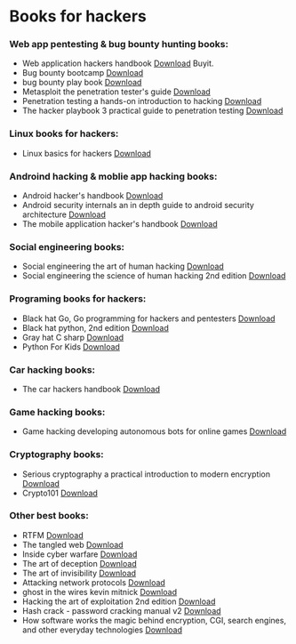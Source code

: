 # Books for hackers

<h3>Web app pentesting & bug bounty hunting books:</h3>

 <ul>
 
  <li>Web application hackers handbook <a href="https://github.com/Aravindhyox01/Books-for-hackers/raw/main/Book's/Web%20application%20hackers%20handbook.pdf">Download</a> <a href="https://amzn.in/d/fgqxL9f"></a>Buyit.</li>
  
  <li>Bug bounty bootcamp <a href="https://github.com/Aravindhyox01/Books-for-hackers/raw/main/Book's/bug-bounty-bootcamp.pdf">Download</a> </li>

  <li>bug bounty play book <a href="https://github.com/Aravindhyox01/Books-for-hackers/raw/main/Book's/Bug%20Bounty%20Playbook.pdf">Download</a> </li>

  <li>Metasploit the penetration tester's guide <a href="https://github.com/Aravindhyox01/Books-for-hackers/raw/main/Book's/Metasploit%20the%20penetration%20tester's%20guide.pdf">Download</a> </li>

  <li>Penetration testing a hands-on introduction to hacking <a href="https://github.com/Aravindhyox01/Books-for-hackers/raw/main/Book's/Penetration%20Testing%20A%20Hands-On%20Introduction%20to%20Hacking.pdf">Download</a> </li>

  <li>The hacker playbook 3 practical guide to penetration testing <a href="https://github.com/Aravindhyox01/Books-for-hackers/raw/main/Book's/The%20Hacker%20Playbook%203%20Practical%20Guide%20To%20Penetration%20Testing.pdf">Download</a> </li>

  
 </ul>
 
 <h3>Linux books for hackers:</h3>
 
 <ul>
 
  <li>Linux basics for hackers <a href="https://github.com/Aravindhyox01/Books-for-hackers/raw/main/Book's/Linux%20Basics%20for%20Hackers.pdf">Download</a> </li>
 
 </ul>
 
 
 <h3>Androind hacking & moblie app hacking books:</h3>
 
 <ul>
 
  <li>Android hacker's handbook <a href="https://github.com/Aravindhyox01/Books-for-hackers/raw/main/Book's/Android%20Hacker-s%20Handbook.pdf">Download</a> </li>

  <li>Android security internals an in depth guide to android security architecture  <a href="https://github.com/Aravindhyox01/Books-for-hackers/raw/main/Book's/Android%20Security%20Internals%20An%20In%20Depth%20Guide%20to%20Android%20Security%20Architecture%20.pdf">Download</a> </li>

  <li>The mobile application hacker's handbook <a href="https://github.com/Aravindhyox01/Books-for-hackers/raw/main/Book's/The%20Mobile%20Application%20Hacker's%20Handbook%20.pdf">Download</a> </li>
  
 
 </ul>
 
 
 <h3>Social engineering books:</h3>
 
 <ul>
 
  <li>Social engineering the art of human hacking <a href="https://github.com/Aravindhyox01/Books-for-hackers/raw/main/Book's/Social%20engineering%20the%20art%20of%20human%20hacking.pdf">Download</a> </li>

  <li>Social engineering the science of human hacking 2nd edition <a href="https://github.com/Aravindhyox01/Books-for-hackers/raw/main/Book's/Social%20Engineering%20The%20Science%20of%20Human%20Hacking%202nd%20Edition.pdf">Download</a> </li>
  
 
 </ul>
 
 
 <h3>Programing books for hackers:</h3>
 
 <ul>
 
  <li>Black hat Go, Go programming for hackers and pentesters <a href="https://github.com/Aravindhyox01/Books-for-hackers/raw/main/Book's/Black%20Hat%20Go%20Go%20Programming%20For%20Hackers%20and%20Pentesters.pdf">Download</a> </li>

  <li>Black hat python, 2nd edition <a href="https://github.com/Aravindhyox01/Books-for-hackers/raw/main/Book's/Black%20Hat%20Python%2C%202nd%20Edition.pdf">Download</a> </li>

  <li>Gray hat C sharp <a href="https://github.com/Aravindhyox01/Books-for-hackers/raw/main/Book's/Gray%20Hat%20C%20Sharp.pdf">Download</a> </li>

  <li>Python For Kids <a href="https://github.com/Aravindhyox01/Books-for-hackers/raw/main/Book's/Python%20For%20Kids.pdf">Download</a> </li>
  
 
 </ul>
 
 

 <h3>Car hacking books:</h3>
 
 <ul>
  <li>The car hackers handbook <a href="https://github.com/Aravindhyox01/Books-for-hackers/raw/main/Book's/thecarhackershandbook.pdf">Download</a> </li>
 </ul>
 
 
 <h3>Game hacking books:</h3>
 
 <ul>
 
  <li>Game hacking developing autonomous bots for online games <a href="https://github.com/Aravindhyox01/Books-for-hackers/raw/main/Book's/Game%20Hacking%20Developing%20Autonomous%20Bots%20for%20Online%20Games.pdf">Download</a> </li>
  
 </ul>
 
 
 <h3>Cryptography books:</h3>
 
 <ul>
 
  <li>Serious cryptography a practical introduction to modern encryption <a href="https://github.com/Aravindhyox01/Books-for-hackers/raw/main/Book's/Serious%20Cryptography%20A%20Practical%20Introduction%20to%20Modern%20Encryption%20.pdf">Download</a> </li>

  <li>Crypto101 <a href="https://github.com/Aravindhyox01/Books-for-hackers/raw/main/Book's/Crypto101.pdf">Download</a> </li>
 
 </ul>
 
 
 <h3>Other best books:</h3>
 
 <ul>
 
  <li>RTFM <a href="https://github.com/Aravindhyox01/Books-for-hackers/raw/main/Book's/RTFM.pdf">Download</a> </li>

  <li>The tangled web <a href="https://github.com/Aravindhyox01/Books-for-hackers/raw/main/Book's/The%20tangled%20web.pdf">Download</a> </li>

  <li>Inside cyber warfare <a href="https://github.com/Aravindhyox01/Books-for-hackers/raw/main/Book's/Inside%20Cyber%20Warfare.pdf">Download</a> </li>

  <li>The art of deception <a href="https://github.com/Aravindhyox01/Books-for-hackers/raw/main/Book's/The%20Art%20of%20Deception.pdf">Download</a> </li>

  <li>The art of invisibility <a href="https://github.com/Aravindhyox01/Books-for-hackers/raw/main/Book's/The%20Art%20of%20Invisibility.pdf">Download</a> </li>

  <li>Attacking network protocols <a href="https://github.com/Aravindhyox01/Books-for-hackers/raw/main/Book's/Attacking%20network%20protocols.pdf">Download</a> </li>

  <li>ghost in the wires kevin mitnick <a href="https://github.com/Aravindhyox01/Books-for-hackers/raw/main/Book's/ghost-in-the-wires-kevin-mitnick.pdf">Download</a> </li>

  <li>Hacking the art of exploitation 2nd edition <a href="https://github.com/Aravindhyox01/Books-for-hackers/raw/main/Book's/Hacking%20The%20Art%20of%20Exploitation%202nd%20Edition.pdf">Download</a> </li>

  <li>Hash crack - password cracking manual v2 <a href="https://github.com/Aravindhyox01/Books-for-hackers/raw/main/Book's/Hash%20Crack%20-%20Password%20Cracking%20Manual%20v2.pdf">Download</a> </li>

  <li>How software works the magic behind encryption, CGI, search engines, and other everyday technologies  <a href="https://github.com/Aravindhyox01/Books-for-hackers/raw/main/Book's/How%20software%20works%20the%20magic%20behind%20encryption%2C%20CGI%2C%20search%20engines%2C%20and%20other%20everyday%20technologies%20.pdf">Download</a> </li>
 
 </ul>



 
 
 
 
 
 <!--
  
   <h3>tittle </h3>
 
 <ul>
 
  <li>Book <a href="">Download</a> </li>
  <li>Book <a href="">Download</a> </li>
  <li>Book <a href="">Download</a> </li>
  <li>Book <a href="">Download</a> </li>
  <li>Book <a href="">Download</a> </li>
  <li>Book <a href="">Download</a> </li>
  <li>Book <a href="">Download</a> </li>
  <li>Book <a href="">Download</a> </li>
  <li>Book <a href="">Download</a> </li>
 
 </ul>
  
 -->
 
 
